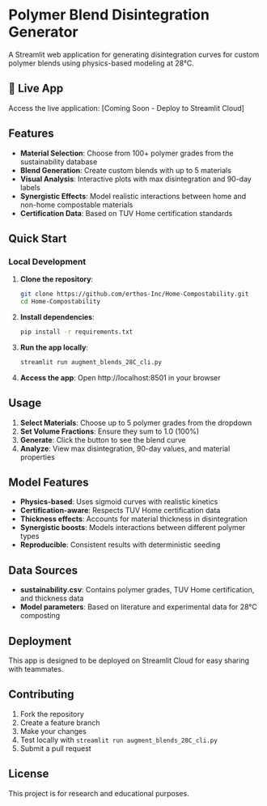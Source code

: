 # Polymer Blend Disintegration Generator

A Streamlit web application for generating disintegration curves for custom polymer blends using physics-based modeling at 28°C.

## 🚀 Live App

Access the live application: [Coming Soon - Deploy to Streamlit Cloud]

## Features

- **Material Selection**: Choose from 100+ polymer grades from the sustainability database
- **Blend Generation**: Create custom blends with up to 5 materials
- **Visual Analysis**: Interactive plots with max disintegration and 90-day labels
- **Synergistic Effects**: Model realistic interactions between home and non-home compostable materials
- **Certification Data**: Based on TUV Home certification standards

## Quick Start

### Local Development

1. **Clone the repository**:
   ```bash
   git clone https://github.com/erthos-Inc/Home-Compostability.git
   cd Home-Compostability
   ```

2. **Install dependencies**:
   ```bash
   pip install -r requirements.txt
   ```

3. **Run the app locally**:
   ```bash
   streamlit run augment_blends_28C_cli.py
   ```

4. **Access the app**: Open http://localhost:8501 in your browser

## Usage

1. **Select Materials**: Choose up to 5 polymer grades from the dropdown
2. **Set Volume Fractions**: Ensure they sum to 1.0 (100%)
3. **Generate**: Click the button to see the blend curve
4. **Analyze**: View max disintegration, 90-day values, and material properties

## Model Features

- **Physics-based**: Uses sigmoid curves with realistic kinetics
- **Certification-aware**: Respects TUV Home certification data
- **Thickness effects**: Accounts for material thickness in disintegration
- **Synergistic boosts**: Models interactions between different polymer types
- **Reproducible**: Consistent results with deterministic seeding

## Data Sources

- **sustainability.csv**: Contains polymer grades, TUV Home certification, and thickness data
- **Model parameters**: Based on literature and experimental data for 28°C composting

## Deployment

This app is designed to be deployed on Streamlit Cloud for easy sharing with teammates.

## Contributing

1. Fork the repository
2. Create a feature branch
3. Make your changes
4. Test locally with `streamlit run augment_blends_28C_cli.py`
5. Submit a pull request

## License

This project is for research and educational purposes. 